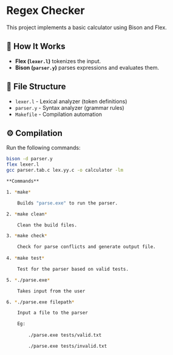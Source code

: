 # Regex Checker

This project implements a basic calculator using Bison and Flex.

## 📝 How It Works
- **Flex (`lexer.l`)** tokenizes the input.
- **Bison (`parser.y`)** parses expressions and evaluates them.

## 📂 File Structure
- `lexer.l` - Lexical analyzer (token definitions)
- `parser.y` - Syntax analyzer (grammar rules)
- `Makefile` - Compilation automation

## ⚙️ Compilation
Run the following commands:

```sh
bison -d parser.y
flex lexer.l
gcc parser.tab.c lex.yy.c -o calculator -lm

**Commands**

1. *make*

    Builds "parse.exe" to run the parser.

2. *make clean*

    Clean the build files.

3. *make check*

    Check for parse conflicts and generate output file.
    
4. *make test*

    Test for the parser based on valid tests.

5. *./parse.exe*

    Takes input from the user

6. *./parse.exe filepath*

    Input a file to the parser

    Eg: 
        
        ./parse.exe tests/valid.txt

        ./parse.exe tests/invalid.txt